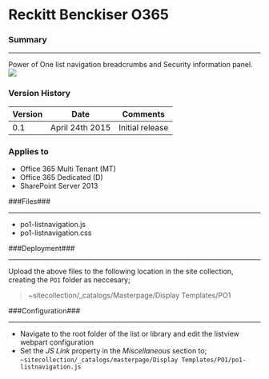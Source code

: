 Reckitt Benckiser O365
=======================================
### Summary ###

---
Power of One list navigation breadcrumbs and Security information panel.
![](https://rj0asg.bn1304.livefilestore.com/y2pFinneUI1oGxef6YqbDmvuu29ttm1XVA5lwh3THLcWbtOrOBzcxLPnG8xXQW-JmXEE_CNiRgzpffE0VplHtEvRNbXJqF-23L1x2cjsVO6XlBc7pCLRP28s4CFwzPLunlbvh3dxuVHbxs_hmGy3BFppA/po1-listnavigation.png?psid=1)

### Version History ###
Version  | Date | Comments
---------| -----| --------
0.1  | April 24th 2015 | Initial release

### Applies to ###
-  Office 365 Multi Tenant (MT)
-  Office 365 Dedicated (D)
-  SharePoint Server 2013

###Files###

---
- po1-listnavigation.js
- po1-listnavigation.css

###Deployment###

---
Upload the above files to the following location in the site collection, creating the `PO1` folder as neccesary;
>
> ~sitecollection/_catalogs/Masterpage/Display Templates/PO1
> 

###Configuration###

---
- Navigate to the root folder of the list or library and edit the listview webpart configuration
- Set the *JS Link* property in the *Miscellaneous* section to; `~sitecollection/_catalogs/masterpage/Display Templates/PO1/po1-listnavigation.js`

